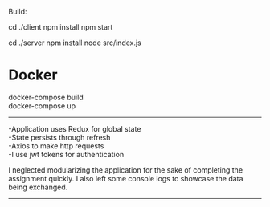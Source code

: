 Build:

cd ./client
npm install
npm start

cd ./server
npm install
node src/index.js


<h1>Docker</h1>
docker-compose build <br/>
docker-compose up <br/>



************
-Application uses Redux for global state  
-State persists through refresh  
-Axios to make http requests  
-I use jwt tokens for authentication  

I neglected modularizing the application for the sake of completing the assignment quickly. I also left some console logs to showcase the data being exchanged.
************
